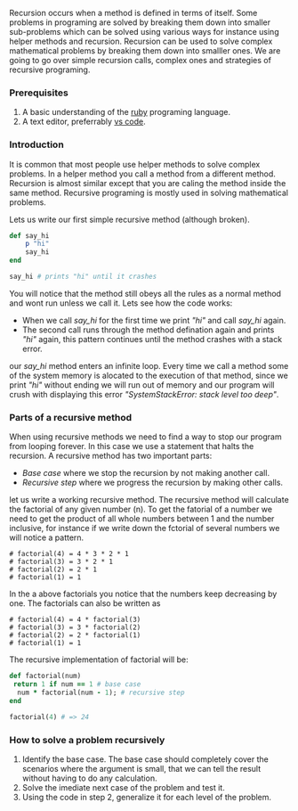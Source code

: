 Recursion occurs when a method is defined in terms of itself. Some problems in programing are solved by breaking them down into smaller sub-problems which can be solved using various ways for instance using helper methods and recursion. Recursion can be used to solve complex mathematical problems by breaking them down into smalller ones. We are going to go over simple recursion calls, complex ones and strategies of recursive programing. 

### Prerequisites
1. A basic understanding of the [ruby](https://www.tutorialspoint.com/ruby/index.htm) programing language.
2. A text editor, preferrably [vs code](https://code.visualstudio.com/download).

### Introduction 
It is common that most people use helper methods to solve complex problems. In a helper method you call a method from a different method. Recursion is almost similar except that you are caling the method inside the same method. Recursive programing is mostly used in solving mathematical problems. 

Lets us write our first simple recursive method (although broken).
```rb
def say_hi
    p "hi"
    say_hi
end

say_hi # prints "hi" until it crashes
```
You will notice that the method still obeys all the rules as a normal method and wont run unless we call it. 
Lets see how the code works:
* When we call *say_hi* for the first time we print *"hi"* and call *say_hi* again. 
* The second call runs through the method defination again and prints *"hi"* again, this pattern continues until the method crashes with a stack error.

our *say_hi* method enters an infinite loop. Every time we call a method some of the system memory is alocated to the execution of that method, since we print *"hi"* without ending we will run out of memory and our program will crush with displaying this error *"SystemStackError: stack level too deep"*. 

### Parts of a recursive method 
When using recursive methods we need to find a way to stop our program from looping forever. In this case we use a statement that halts the recursion. 
A recursive method has two important parts:
* *Base case* where we stop the recursion by not making another call.
* *Recursive step* where we progress the recursion by making other calls. 
   
let us write a working recursive method.
The recursive method will calculate the factorial of any given number (n). To get the fatorial of a number we need to get the product of all whole numbers between 1 and the number inclusive, for instance if we write down the fctorial of several numbers we will notice a pattern. 
```
# factorial(4) = 4 * 3 * 2 * 1
# factorial(3) = 3 * 2 * 1
# factorial(2) = 2 * 1
# factorial(1) = 1 
```
In the a above factorials you notice that the numbers keep decreasing by one. 
The factorials can also be written as 
```
# factorial(4) = 4 * factorial(3)
# factorial(3) = 3 * factorial(2)
# factorial(2) = 2 * factorial(1)
# factorial(1) = 1 
 ```
 The recursive implementation of factorial will be:

```rb
def factorial(num)
 return 1 if num == 1 # base case 
  num * factorial(num - 1); # recursive step 
end

factorial(4) # => 24
```

### How to solve a problem recursively 
1. Identify the base case. The base case should completely cover the scenarios where the argument is small, that we can tell the result without having to do any calculation. 
2. Solve the imediate next case of the problem and test it. 
3. Using the code in step 2, generalize it for each level of the problem. 


  


